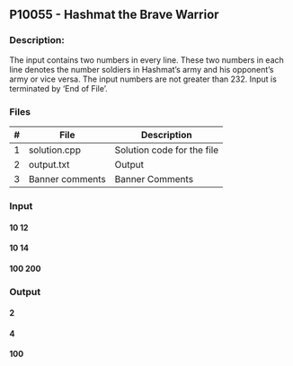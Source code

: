 ## P10055 - Hashmat the Brave Warrior
### Description:

The input contains two numbers in every line. These two numbers in each line denotes the number
soldiers in Hashmat’s army and his opponent’s army or vice versa. The input numbers are not greater
than 232. Input is terminated by ‘End of File’.

### Files

|   #   | File            | Description                                        |
| :---: | --------------- | -------------------------------------------------- |
|   1   | solution.cpp         |Solution code for the file     |
|   2   | output.txt  | Output          |
|   3   |Banner comments |Banner Comments |

### Input
#### 10 12
#### 10 14
#### 100 200

### Output
#### 2
#### 4
#### 100
